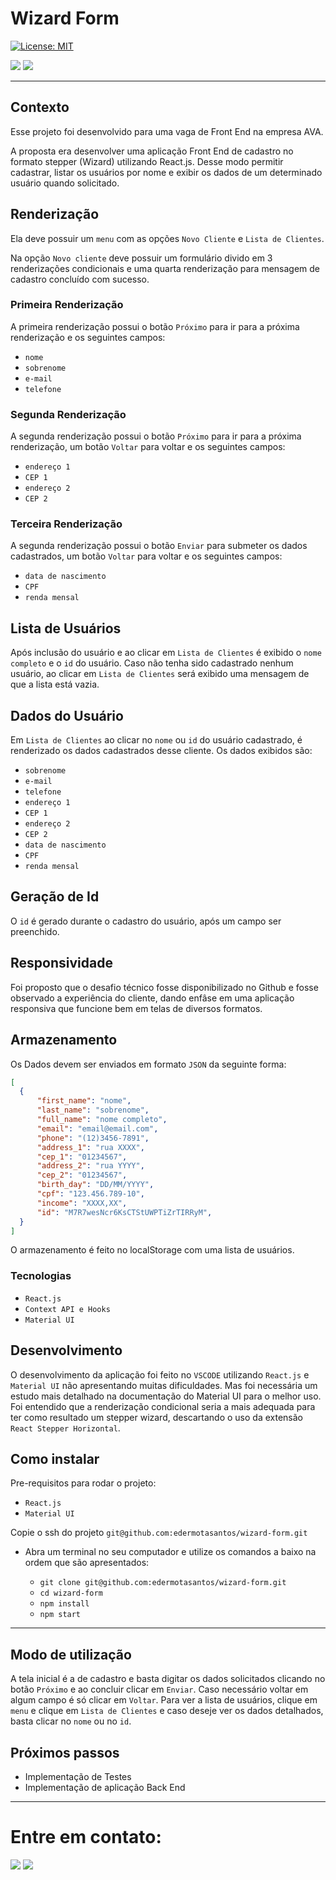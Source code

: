 # Wizard Form

[![License: MIT](https://img.shields.io/badge/License-MIT-green.svg)](https://opensource.org/licenses/MIT)

<div> 
  <a href="https://www.linkedin.com/in/eder-santos-dev/" target="_blank"><img src="https://img.shields.io/badge/-LinkedIn-%230077B5?style=for-the-badge&logo=linkedin&logoColor=white" target="_blank"></a> 
  <a href = "mailto:eder.mota@outlook.com"><img src="https://img.shields.io/badge/Microsoft_Outlook-0078D4?style=for-the-badge&logo=microsoft-outlook&logoColor=white" target="_blank"></a> 
</div>

---
## Contexto

Esse projeto foi desenvolvido para uma vaga de Front End na empresa AVA.

A proposta era desenvolver uma aplicação Front End de cadastro no formato stepper (Wizard) utilizando React.js. Desse modo permitir cadastrar, listar os usuários por nome e exibir os dados de um determinado usuário quando solicitado.

## Renderização

Ela deve possuir um `menu` com as opções `Novo Cliente` e `Lista de Clientes`.

Na opção `Novo cliente` deve possuir um formulário divido em 3 renderizações condicionais e uma quarta renderização para mensagem de cadastro concluído com sucesso.

### Primeira Renderização

A primeira renderização possui o botão `Próximo` para ir para a próxima renderização e os seguintes campos:
 - `nome`
 - `sobrenome`
 -  `e-mail`
 - `telefone`
 
 ### Segunda Renderização
 
 A segunda renderização possui o botão `Próximo` para ir para a próxima renderização, um botão `Voltar` para voltar e os seguintes campos:
 - `endereço 1`
 - `CEP 1`
 - `endereço 2`
 - `CEP 2`

### Terceira Renderização
 
 A segunda renderização possui o botão `Enviar` para submeter os dados cadastrados, um botão `Voltar` para voltar e os seguintes campos:
 - `data de nascimento`
 - `CPF`
 - `renda mensal`
 
## Lista de Usuários

Após inclusão do usuário e ao clicar em `Lista de Clientes` é exibido o `nome completo` e o `id` do usuário. Caso não tenha sido cadastrado nenhum usuário, ao clicar em `Lista de Clientes` será exibido uma mensagem de que a lista está vazia.

## Dados do Usuário

Em `Lista de Clientes` ao clicar no `nome` ou `id` do usuário cadastrado, é renderizado os dados cadastrados desse cliente. Os dados exibidos são:
 - `sobrenome`
 -  `e-mail`
 - `telefone`
 - `endereço 1`
 - `CEP 1`
 - `endereço 2`
 - `CEP 2`
 - `data de nascimento`
 - `CPF`
 - `renda mensal`
 
 ## Geração de Id
 
 O `id` é gerado durante o cadastro do usuário, após um campo ser preenchido.
 
 ## Responsividade
 
Foi proposto que o desafio técnico fosse disponibilizado no Github e fosse observado a experiência do cliente, dando enfâse em uma aplicação responsiva que funcione bem em telas de diversos formatos.

## Armazenamento

Os Dados devem ser enviados em formato `JSON` da seguinte forma:

```json
[
  {
      "first_name": "nome",
      "last_name": "sobrenome",
      "full_name": "nome completo",
      "email": "email@email.com",
      "phone": "(12)3456-7891",
      "address_1": "rua XXXX",
      "cep_1": "01234567",
      "address_2": "rua YYYY",
      "cep_2": "01234567",
      "birth_day": "DD/MM/YYYY",
      "cpf": "123.456.789-10",
      "income": "XXXX,XX",
      "id": "M7R7wesNcr6KsCTStUWPTiZrTIRRyM",
  }
]
```
O armazenamento é feito no localStorage com uma lista de usuários.

### Tecnologias

* `React.js`
* `Context API e Hooks`
* `Material UI`

## Desenvolvimento

O desenvolvimento da aplicação foi feito no `VSCODE` utilizando `React.js` e `Material UI` não apresentando muitas dificuldades. Mas foi necessária um estudo mais detalhado na documentação do Material UI para o melhor uso. Foi entendido que a renderização condicional seria a mais adequada para ter como resultado um stepper wizard, descartando o uso da extensão `React Stepper Horizontal`.   

## Como instalar

Pre-requisitos para rodar o projeto: 
- `React.js`
- `Material UI`

Copie o ssh do projeto `git@github.com:edermotasantos/wizard-form.git`

* Abra um terminal no seu computador e utilize os comandos a baixo na ordem que são apresentados:

  * `git clone git@github.com:edermotasantos/wizard-form.git`
  * `cd wizard-form`
  * `npm install`
  * `npm start`

---

## Modo de utilização

A tela inicial é a de cadastro e basta digitar os dados solicitados clicando no botão `Próximo` e ao concluir clicar em `Enviar`. Caso necessário voltar em algum campo é só clicar em `Voltar`. Para ver a lista de usuários, clique em `menu` e clique em `Lista de Clientes` e caso deseje ver os dados detalhados, basta clicar no `nome` ou no `id`.

## Próximos passos

* Implementação de Testes
* Implementação de aplicação Back End

---


# Entre em contato:

<div> 
  <a href="https://www.linkedin.com/in/eder-santos-dev/" target="_blank"><img src="https://img.shields.io/badge/-LinkedIn-%230077B5?style=for-the-badge&logo=linkedin&logoColor=white" target="_blank"></a> 
  <a href = "mailto:eder.mota@outlook.com"><img src="https://img.shields.io/badge/Microsoft_Outlook-0078D4?style=for-the-badge&logo=microsoft-outlook&logoColor=white" target="_blank"></a> 
</div>
